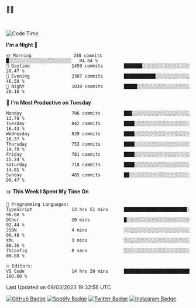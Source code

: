 ### 🤙🍺

<!-- <a href="https://github-readme-stats.vercel.app/api?username=hzak2xx&count_private=true&show_icons=true&theme=dracula">
  <img align="center" src="https://github-readme-stats.vercel.app/api?username=hzak2xx&count_private=true&show_icons=true&theme=dracula" />
</a>
</br> -->
</br>

<!--START_SECTION:waka-->
![Code Time](http://img.shields.io/badge/Code%20Time-2%2C208%20hrs%2055%20mins-blue)

**I'm a Night 🦉** 

```text
🌞 Morning                248 commits         █░░░░░░░░░░░░░░░░░░░░░░░░   04.84 % 
🌆 Daytime                1459 commits        ███████░░░░░░░░░░░░░░░░░░   28.47 % 
🌃 Evening                2387 commits        ████████████░░░░░░░░░░░░░   46.58 % 
🌙 Night                  1030 commits        █████░░░░░░░░░░░░░░░░░░░░   20.10 % 
```
📅 **I'm Most Productive on Tuesday** 

```text
Monday                   706 commits         ███░░░░░░░░░░░░░░░░░░░░░░   13.78 % 
Tuesday                  842 commits         ████░░░░░░░░░░░░░░░░░░░░░   16.43 % 
Wednesday                839 commits         ████░░░░░░░░░░░░░░░░░░░░░   16.37 % 
Thursday                 753 commits         ████░░░░░░░░░░░░░░░░░░░░░   14.70 % 
Friday                   781 commits         ████░░░░░░░░░░░░░░░░░░░░░   15.24 % 
Saturday                 718 commits         ████░░░░░░░░░░░░░░░░░░░░░   14.01 % 
Sunday                   485 commits         ██░░░░░░░░░░░░░░░░░░░░░░░   09.47 % 
```


📊 **This Week I Spent My Time On** 

```text
💬 Programming Languages: 
TypeScript               13 hrs 51 mins      ████████████████████████░   96.60 % 
Other                    20 mins             █░░░░░░░░░░░░░░░░░░░░░░░░   02.44 % 
JSON                     4 mins              ░░░░░░░░░░░░░░░░░░░░░░░░░   00.48 % 
XML                      3 mins              ░░░░░░░░░░░░░░░░░░░░░░░░░   00.36 % 
TSConfig                 0 secs              ░░░░░░░░░░░░░░░░░░░░░░░░░   00.08 % 

🔥 Editors: 
VS Code                  14 hrs 20 mins      █████████████████████████   100.00 % 
```


 Last Updated on 06/03/2023 19:32:56 UTC
<!--END_SECTION:waka-->

[![GitHub Badge](https://img.shields.io/badge/GitHub-100000?style=for-the-badge&logo=github&logoColor=white)](https://github.com/hzak2xx)
[![Spotify Badge](https://img.shields.io/badge/Spotify-1ED760?&style=for-the-badge&logo=spotify&logoColor=white)](https://open.spotify.com/user/uf90s6sbbh75a1mt44clkhkvf)
[![Twitter Badge](https://img.shields.io/badge/Twitter-1DA1F2?style=for-the-badge&logo=twitter&logoColor=white)](https://twitter.com/hzak2xx)
[![Instagram Badge](https://img.shields.io/badge/Instagram-E4405F?style=for-the-badge&logo=instagram&logoColor=white)](https://www.instagram.com/hzak2xx/)
